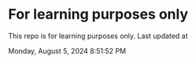 # For learning purposes only
This repo is for learning purposes only.
Last updated at

Monday, August 5, 2024 8:51:52 PM

